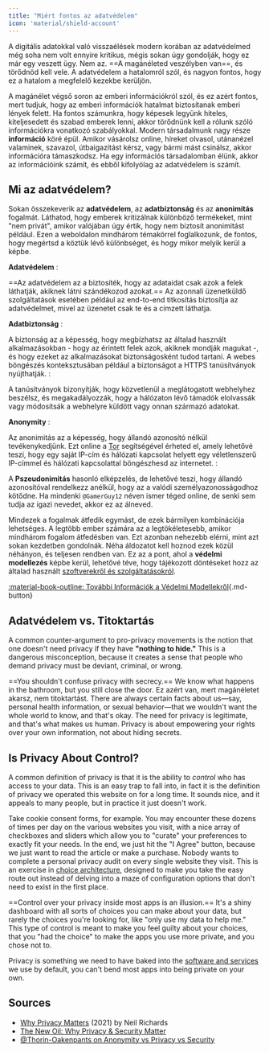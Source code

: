 ```yaml
---
title: "Miért fontos az adatvédelem"
icon: 'material/shield-account'
---
```


A digitális adatokkal való visszaélések modern korában az adatvédelmed még soha nem volt ennyire kritikus, mégis sokan úgy gondolják, hogy ez már egy veszett ügy. Nem az. ==A magánéleted veszélyben van==, és törődnöd kell vele. A adatvédelem a hatalomról szól, és nagyon fontos, hogy ez a hatalom a megfelelő kezekbe kerüljön.

A magánélet végső soron az emberi információkról szól, és ez azért fontos, mert tudjuk, hogy az emberi információk hatalmat biztosítanak emberi lények felett. Ha fontos számunkra, hogy képesek legyünk hiteles, kiteljesedett és szabad emberek lenni, akkor törődnünk kell a rólunk szóló információkra vonatkozó szabályokkal. Modern társadalmunk nagy része **információ** köré épül. Amikor vásárolsz online, híreket olvasol, utánanézel valaminek, szavazol, útbaigazítást kérsz, vagy bármi mást csinálsz, akkor információra támaszkodsz. Ha egy információs társadalomban élünk, akkor az információink számít, és ebből kifolyólag az adatvédelem is számít.

## Mi az adatvédelem?

Sokan összekeverik az **adatvédelem**, az **adatbiztonság** és az **anonimitás** fogalmát. Láthatod, hogy emberek kritizálnak különböző termékeket, mint "nem privát", amikor valójában úgy értik, hogy nem biztosít anonimitást például. Ezen a weboldalon mindhárom témakörrel foglalkozunk, de fontos, hogy megértsd a köztük lévő különbséget, és hogy mikor melyik kerül a képbe.

<!-- markdownlint-disable-next-line -->
**Adatvédelem**
:

==Az adatvédelem az a biztosíték, hogy az adataidat csak azok a felek láthatják, akiknek látni szándékozod azokat.== Az azonnali üzenetküldő szolgáltatások esetében például az end-to-end titkosítás biztosítja az adatvédelmet, mivel az üzenetet csak te és a címzett láthatja.

<!-- markdownlint-disable-next-line -->
**Adatbiztonság**
:

A biztonság az a képesség, hogy megbízhatsz az általad használt alkalmazásokban - hogy az érintett felek azok, akiknek mondják magukat -, és hogy ezeket az alkalmazásokat biztonságosként tudod tartani. A webes böngészés konteksztusában például a biztonságot a HTTPS tanúsítványok nyújthatják.
:

A tanúsítványok bizonyítják, hogy közvetlenül a meglátogatott webhelyhez beszélsz, és megakadályozzák, hogy a hálózaton lévő támadók elolvassák vagy módosítsák a webhelyre küldött vagy onnan származó adatokat.

<!-- markdownlint-disable-next-line -->
**Anonymity**
:

Az anonimitás az a képesség, hogy állandó azonosító nélkül tevékenykedjünk. Ezt online a [Tor](../tor.md) segítségével érheted el, amely lehetővé teszi, hogy egy saját IP-cím és hálózati kapcsolat helyett egy véletlenszerű IP-címmel és hálózati kapcsolattal böngészhesd az internetet.
:

A **Pszeudonimitás** hasonló elképzelés, de lehetővé teszi, hogy állandó azonosítóval rendelkezz anélkül, hogy az a valódi személyazonosságodhoz kötődne. Ha mindenki `@GamerGuy12` néven ismer téged online, de senki sem tudja az igazi nevedet, akkor ez az álneved.

Mindezek a fogalmak átfedik egymást, de ezek bármilyen kombinációja lehetséges. A legtöbb ember számára az a legtökéletesebb, amikor mindhárom fogalom átfedésben van. Ezt azonban nehezebb elérni, mint azt sokan kezdetben gondolnák. Néha áldozatot kell hoznod ezek közül néhányon, és teljesen rendben van. Ez az a pont, ahol a **védelmi modellezés** képbe kerül, lehetővé téve, hogy tájékozott döntéseket hozz az általad használt [szoftverekről és szolgáltatásokról](../tools.md).

[:material-book-outline: További Információk a Védelmi Modellekről](threat-modeling.md ""){.md-button}

## Adatvédelem vs. Titoktartás

A common counter-argument to pro-privacy movements is the notion that one doesn't need privacy if they have **"nothing to hide."** This is a dangerous misconception, because it creates a sense that people who demand privacy must be deviant, criminal, or wrong.

==You shouldn't confuse privacy with secrecy.== We know what happens in the bathroom, but you still close the door. Ez azért van, mert magánéletet akarsz, nem titoktartást. There are always certain facts about us—say, personal health information, or sexual behavior—that we wouldn't want the whole world to know, and that's okay. The need for privacy is legitimate, and that's what makes us human. Privacy is about empowering your rights over your own information, not about hiding secrets.

## Is Privacy About Control?

A common definition of privacy is that it is the ability to *control* who has access to your data. This is an easy trap to fall into, in fact it is the definition of privacy we operated this website on for a long time. It sounds nice, and it appeals to many people, but in practice it just doesn't work.

Take cookie consent forms, for example. You may encounter these dozens of times per day on the various websites you visit, with a nice array of checkboxes and sliders which allow you to "curate" your preferences to exactly fit your needs. In the end, we just hit the "I Agree" button, because we just want to read the article or make a purchase. Nobody wants to complete a personal privacy audit on every single website they visit. This is an exercise in [choice architecture](https://en.wikipedia.org/wiki/Choice_architecture), designed to make you take the easy route out instead of delving into a maze of configuration options that don't need to exist in the first place.

==Control over your privacy inside most apps is an illusion.== It's a shiny dashboard with all sorts of choices you can make about your data, but rarely the choices you're looking for, like "only use my data to help me." This type of control is meant to make you feel guilty about your choices, that you "had the choice" to make the apps you use more private, and you chose not to.

Privacy is something we need to have baked into the [software and services](../tools.md) we use by default, you can't bend most apps into being private on your own.

## Sources

- [Why Privacy Matters](https://amazon.com/dp/0190939044) (2021) by Neil Richards
- [The New Oil: Why Privacy & Security Matter](https://thenewoil.org/en/guides/prologue/why)
- [@Thorin-Oakenpants on Anonymity vs Privacy vs Security](https://code.privacyguides.dev/privacyguides/privacytools.io/issues/1760#issuecomment-10452)
